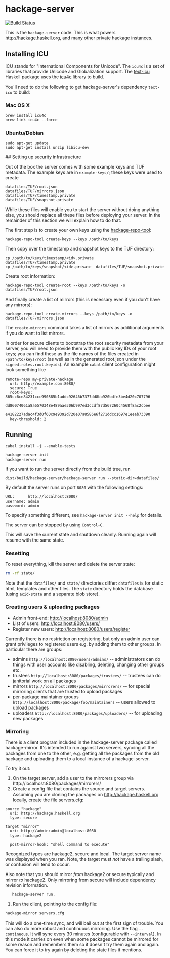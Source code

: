 # hackage-server

[![Build Status](https://travis-ci.org/haskell/hackage-server.png?branch=master)](https://travis-ci.org/haskell/hackage-server)

This is the `hackage-server` code. This is what powers <http://hackage.haskell.org>, and many other private hackage instances.

## Installing ICU

ICU stands for "International Components for Unicode". The `icu4c` is a set
of libraries that provide Unicode and Globalization support.
The [text-icu](https://hackage.haskell.org/package/text-icu) Haskell package
uses the [icu4c](http://icu-project.org/apiref/icu4c/) library to build.

You'll need to do the following to get hackage-server's dependency `text-icu` to build:

### Mac OS X

    brew install icu4c
    brew link icu4c --force

### Ubuntu/Debian

    sudo apt-get update
    sudo apt-get install unzip libicu-dev

## Setting up security infrastructure

Out of the box the server comes with some example keys and TUF metadata. The
example keys are in `example-keys/`; these keys were used to create

    datafiles/TUF/root.json
    datafiles/TUF/mirrors.json
    datafiles/TUF/timestamp.private
    datafiles/TUF/snapshot.private

While these files will enable you to start the server without doing anything
else, you should replace all these files before deploying your server. In the
remainder of this section we will explain how to do that.

The first step is to create your own keys using the
[hackage-repo-tool](http://hackage.haskell.org/package/hackage-repo-tool):

    hackage-repo-tool create-keys --keys /path/to/keys

Then copy over the timestamp and snapshot keys to the TUF directory:

    cp /path/to/keys/timestamp/<id>.private datafiles/TUF/timestamp.private
    cp /path/to/keys/snapshot/<id>.private  datafiles/TUF/snapshot.private

Create root information:

    hackage-repo-tool create-root --keys /path/to/keys -o datafiles/TUF/root.json

And finally create a list of mirrors (this is necessary even if you don't have
any mirrors):

    hackage-repo-tool create-mirrors --keys /path/to/keys -o datafiles/TUF/mirrors.json

The `create-mirrors` command takes a list of mirrors as additional arguments if
you do want to list mirrors.

In order for secure clients to bootstrap the root security metadata from your
server, you will need to provide them with the public key IDs of your root keys;
you can find these as the file names of the files created in
`/path/to/keys/root` (as well as in the generated root.json under the
`signed.roles.root.keyids`). An example `cabal` client configuration might look
something like

    remote-repo my-private-hackage
      url: http://example.com:8080/
      secure: True
      root-keys: 865cc6ce84231ccc990885b1addc92646b7377dd8bb920bdfe3be4d20c707796
                 dd86074061a8a6570348e489aae306b997ed3ccdf87d567260c4568f8ac2cbee
                 e4182227adac4f3d0f60c9e9392d720e07a8586e6f271ddcc1697e1eeab73390
      key-threshold: 2

## Running

    cabal install -j --enable-tests

    hackage-server init
    hackage-server run

If you want to run the server directly from the build tree, run

    dist/build/hackage-server/hackage-server run --static-dir=datafiles/

By default the server runs on port `8080` with the following settings:

    URL:      http://localhost:8080/
    username: admin
    password: admin

To specify something different, see `hackage-server init --help` for details.

The server can be stopped by using `Control-C`.

This will save the current state and shutdown cleanly. Running again
will resume with the same state.

### Resetting

To reset everything, kill the server and delete the server state:

```bash
rm -rf state/
```

Note that the `datafiles/` and `state/` directories differ:
`datafiles` is for static html, templates and other files.
The `state` directory holds the database (using `acid-state`
and a separate blob store).

### Creating users & uploading packages

* Admin front-end: <http://localhost:8080/admin>
* List of users: <http://localhost:8080/users/>
* Register new users: <http://localhost:8080/users/register>

Currently there is no restriction on registering, but only an admin
user can grant privileges to registered users e.g. by adding them to
other groups. In particular there are groups:

 * admins `http://localhost:8080/users/admins/` -- administrators can
   do things with user accounts like disabling, deleting, changing
   other groups etc.
 * trustees `http://localhost:8080/packages/trustees/` -- trustees can
   do janitorial work on all packages
 * mirrors `http://localhost:8080/packages/mirrorers/` -- for special
   mirroring clients that are trusted to upload packages
 * per-package maintainer groups
   `http://localhost:8080/package/foo/maintainers` -- users allowed to
   upload packages
 * uploaders `http://localhost:8080/packages/uploaders/` -- for
   uploading new packages

### Mirroring

There is a client program included in the hackage-server package called
hackage-mirror. It's intended to run against two servers, syncing all the
packages from one to the other, e.g. getting all the packages from the old
hackage and uploading them to a local instance of a hackage-server.

To try it out:

1. On the target server, add a user to the mirrorers group via
   http://localhost:8080/packages/mirrorers/
1. Create a config file that contains the source and target
   servers. Assuming you are cloning the packages on
   <http://hackage.haskell.org> locally, create the file servers.cfg:
```
source "hackage"
  uri: http://hackage.haskell.org
  type: secure

target "mirror"
  uri: http://admin:admin@localhost:8080
  type: hackage2

  post-mirror-hook: "shell command to execute"
```
Recognized types are hackage2, secure and local. The target server name was displayed when you ran. Note, the target must _not_ have a trailing slash, or confusion will tend to occur.

Also note that you should mirror _from_ hackage2 or secure typically and mirror _to_ hackage2. Only mirroring from secure will include dependency revision information.

```bash
   hackage-server run.
```

1. Run the client, pointing to the config file:

```bash
hackage-mirror servers.cfg
```

This will do a one-time sync, and will bail out at the first sign of
trouble. You can also do more robust and continuous mirroring. Use the
flag `--continuous`. It will sync every 30 minutes (configurable with
`--interval`). In this mode it carries on even when some packages
cannot be mirrored for some reason and remembers them so it doesn't
try them again and again. You can force it to try again by deleting
the state files it mentions.
